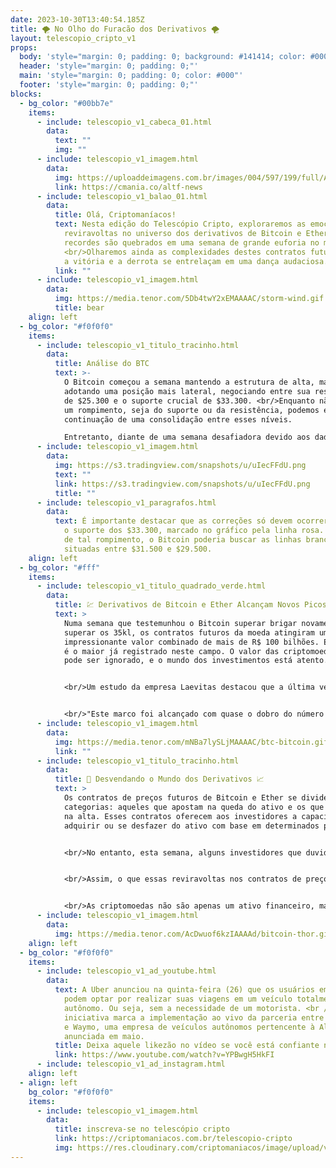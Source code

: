 ```yaml
---
date: 2023-10-30T13:40:54.185Z
title: 🌪️ No Olho do Furacão dos Derivativos 🌪️
layout: telescopio_cripto_v1
props:
  body: 'style="margin: 0; padding: 0; background: #141414; color: #000"'
  header: 'style="margin: 0; padding: 0;"'
  main: 'style="margin: 0; padding: 0; color: #000"'
  footer: 'style="margin: 0; padding: 0;"'
blocks:
  - bg_color: "#00bb7e"
    items:
      - include: telescopio_v1_cabeca_01.html
        data:
          text: ""
          img: ""
      - include: telescopio_v1_imagem.html
        data:
          img: https://uploaddeimagens.com.br/images/004/597/199/full/ADNews.png?1693845682
          link: https://cmania.co/altf-news
      - include: telescopio_v1_balao_01.html
        data:
          title: Olá, Criptomaníacos!
          text: Nesta edição do Telescópio Cripto, exploraremos as emocionantes
            reviravoltas no universo dos derivativos de Bitcoin e Ether, onde os
            recordes são quebrados em uma semana de grande euforia no mercado.
            <br/>Olharemos ainda as complexidades destes contratos futuros, onde
            a vitória e a derrota se entrelaçam em uma dança audaciosa.
          link: ""
      - include: telescopio_v1_imagem.html
        data:
          img: https://media.tenor.com/5Db4twY2xEMAAAAC/storm-wind.gif
          title: bear
    align: left
  - bg_color: "#f0f0f0"
    items:
      - include: telescopio_v1_titulo_tracinho.html
        data:
          title: Análise do BTC
          text: >-
            O Bitcoin começou a semana mantendo a estrutura de alta, mas
            adotando uma posição mais lateral, negociando entre sua resistência
            de $25.300 e o suporte crucial de $33.300. <br/>Enquanto não houver
            um rompimento, seja do suporte ou da resistência, podemos esperar a
            continuação de uma consolidação entre esses níveis.

            Entretanto, diante de uma semana desafiadora devido aos dados macroeconômicos, com as principais economias divulgando suas taxas de inflação e a iminente decisão de juros dos Estados Unidos, onde o mercado prevê a manutenção das taxas, podemos esperar um impulso adicional do Bitcoin em direção aos $38.000 no início de novembro, caso isso se concretize. <br/>Além disso, com o relatório de empregos (payroll) programado para sexta-feira, se os números ficarem abaixo das expectativas, isso pode contribuir para o mencionado impulso.
      - include: telescopio_v1_imagem.html
        data:
          img: https://s3.tradingview.com/snapshots/u/uIecFFdU.png
          text: ""
          link: https://s3.tradingview.com/snapshots/u/uIecFFdU.png
          title: ""
      - include: telescopio_v1_paragrafos.html
        data:
          text: É importante destacar que as correções só devem ocorrer caso o preço perca
            o suporte dos $33.300, marcado no gráfico pela linha rosa. Em caso
            de tal rompimento, o Bitcoin poderia buscar as linhas brancas
            situadas entre $31.500 e $29.500.
    align: left
  - bg_color: "#fff"
    items:
      - include: telescopio_v1_titulo_quadrado_verde.html
        data:
          title: 💹 Derivativos de Bitcoin e Ether Alcançam Novos Picos 🚀
          text: >
            Numa semana que testemunhou o Bitcoin superar brigar novamente para
            superar os 35kl, os contratos futuros da moeda atingiram um
            impressionante valor combinado de mais de R$ 100 bilhões. Este marco
            é o maior já registrado neste campo. O valor das criptomoedas já não
            pode ser ignorado, e o mundo dos investimentos está atento.


            <br/>Um estudo da empresa Laevitas destacou que a última vez que os derivativos do Bitcoin e Ether atingiram tal magnitude foi em novembro de 2021, quando o Bitcoin estava na faixa dos US$ 66 mil. Este aumento indica um crescente interesse dos investidores, refletindo a evolução do mercado e o aumento das opções disponíveis.


            <br/>"Este marco foi alcançado com quase o dobro do número de contratos pendentes, sinalizando um triunfo considerável e demonstrando o crescente interesse por opções entre nossos investidores", observou Luuk Strijers, Chefe Comercial da Deribit.
      - include: telescopio_v1_imagem.html
        data:
          img: https://media.tenor.com/mNBa7lySLjMAAAAC/btc-bitcoin.gif
          link: ""
      - include: telescopio_v1_titulo_tracinho.html
        data:
          title: 💼 Desvendando o Mundo dos Derivativos 📈
          text: >
            Os contratos de preços futuros de Bitcoin e Ether se dividem em duas
            categorias: aqueles que apostam na queda do ativo e os que acreditam
            na alta. Esses contratos oferecem aos investidores a capacidade de
            adquirir ou se desfazer do ativo com base em determinados preços.


            <br/>No entanto, esta semana, alguns investidores que duvidavam que o Bitcoin ultrapassaria os US$ 30 mil viram-se com perdas significativas. Dados do CoinMarketCap revelam que apenas na segunda-feira, esses investidores perderam cerca de R$ 1,5 bilhão.


            <br/>Assim, o que essas reviravoltas nos contratos de preço futuro nos ensinam é que o mercado cripto é imprevisível e altamente volátil. Aqueles que apostam contra as moedas digitais muitas vezes se veem em águas turbulentas. <br/>A batalha entre "longs" e "shorts" é um espetáculo em constante evolução e uma lembrança da natureza imprevisível deste mercado. 


            <br/>As criptomoedas não são apenas um ativo financeiro, mas um reflexo da mudança e da liberdade que as inovações tecnológicas estão trazendo ao cenário global. Se preparem para o próximo mergulho nas águas agitadas do cripto-universo! 🚀🌊
      - include: telescopio_v1_imagem.html
        data:
          img: https://media.tenor.com/AcDwuof6kzIAAAAd/bitcoin-thor.gif
    align: left
  - bg_color: "#f0f0f0"
    items:
      - include: telescopio_v1_ad_youtube.html
        data:
          text: A Uber anunciou na quinta-feira (26) que os usuários em Phoenix agora
            podem optar por realizar suas viagens em um veículo totalmente
            autônomo. Ou seja, sem a necessidade de um motorista. <br />Esta
            iniciativa marca a implementação ao vivo da parceria entre a empresa
            e Waymo, uma empresa de veículos autônomos pertencente à Alphabet,
            anunciada em maio.
          title: Deixa aquele likezão no vídeo se você está confiante no BTC!
          link: https://www.youtube.com/watch?v=YPBwgH5HkFI
      - include: telescopio_v1_ad_instagram.html
    align: left
  - align: left
    bg_color: "#f0f0f0"
    items:
      - include: telescopio_v1_imagem.html
        data:
          title: inscreva-se no telescópio cripto
          link: https://criptomaniacos.com.br/telescopio-cripto
          img: https://res.cloudinary.com/criptomaniacos/image/upload/v1662133224/telescopio/inscreva-se-telescopio.png
---
```

